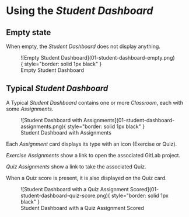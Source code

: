 # Using the _Student Dashboard_

## Empty state

When empty, the _Student Dashboard_ does not display anything.

<figure markdown>
  ![Empty Student Dashboard](01-student-dashboard-empty.png){ style="border: solid 1px black" }
  <figcaption>Empty Student Dashboard</figcaption>
</figure>

## Typical _Student Dashboard_

A Typical _Student Dashboard_ contains one or more _Classroom_, each with some _Assignments_.

<figure markdown>
  ![Student Dashboard with Assignments](01-student-dashboard-assignments.png){ style="border: solid 1px black" }
  <figcaption>Student Dashboard with Assignments</figcaption>
</figure>

Each _Assignment_ card displays its type with an icon (Exercise or Quiz).

_Exercise Assignments_ show a link to open the associated GitLab project.

_Quiz Assignments_ show a link to take the associated Quiz.

When a Quiz score is present, it is also displayed on the Quiz card.

<figure markdown>
  ![Student Dashboard with a Quiz Assignment Scored](01-student-dashboard-quiz-score.png){ style="border: solid 1px black" }
  <figcaption>Student Dashboard with a Quiz Assignment Scored</figcaption>
</figure>
